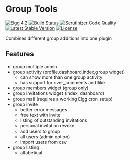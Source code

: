 Group Tools
===========

![Elgg 4.2](https://img.shields.io/badge/Elgg-4.2-green.svg)
[![Build Status](https://scrutinizer-ci.com/g/ColdTrick/group_tools/badges/build.png?b=master)](https://scrutinizer-ci.com/g/ColdTrick/group_tools/build-status/master)
[![Scrutinizer Code Quality](https://scrutinizer-ci.com/g/ColdTrick/group_tools/badges/quality-score.png?b=master)](https://scrutinizer-ci.com/g/ColdTrick/group_tools/?branch=master)
[![Latest Stable Version](https://poser.pugx.org/coldtrick/group_tools/v/stable.svg)](https://packagist.org/packages/coldtrick/group_tools)
[![License](https://poser.pugx.org/coldtrick/group_tools/license.svg)](https://packagist.org/packages/coldtrick/group_tools)

Combines different group additions into one plugin

Features
--------

- group multiple admin
- group activity (profile,dashboard,index,group widget)
	- can show more than one group activity
	- has support for river_comments and like
- group members widget (group only)
- group invitations widget (index, dashboard)
- group mail (requires a working Elgg cron setup)
- group invite
	- better error messages
	- free text with invite
	- listing of outstanding invitations
	- personal invitation revoke
	- add users to group
	- all users (admin option)
	- import users from csv
- group listing
	- alfabetical
